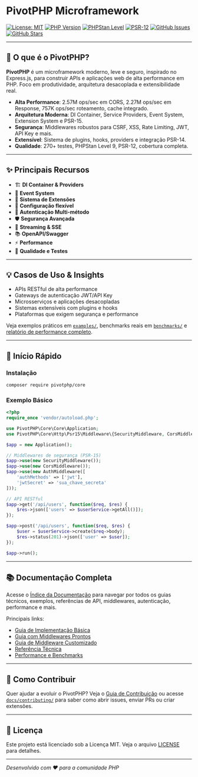 # PivotPHP Microframework

[![License: MIT](https://img.shields.io/badge/License-MIT-yellow.svg)](https://opensource.org/licenses/MIT)
[![PHP Version](https://img.shields.io/badge/PHP-8.1%2B-blue.svg)](https://php.net)
[![PHPStan Level](https://img.shields.io/badge/PHPStan-Level%209-brightgreen.svg)](https://phpstan.org/)
[![PSR-12](https://img.shields.io/badge/PSR--12%20%2F%20PSR--15-compliant-brightgreen)](https://www.php-fig.org/psr/psr-12/)
[![GitHub Issues](https://img.shields.io/github/issues/PivotPHP/pivotphp-core)](https://github.com/PivotPHP/pivotphp-core/issues)
[![GitHub Stars](https://img.shields.io/github/stars/PivotPHP/pivotphp-core)](https://github.com/PivotPHP/pivotphp-core/stargazers)

---

## 🚀 O que é o PivotPHP?

**PivotPHP** é um microframework moderno, leve e seguro, inspirado no Express.js, para construir APIs e aplicações web de alta performance em PHP. Foco em produtividade, arquitetura desacoplada e extensibilidade real.

- **Alta Performance**: 2.57M ops/sec em CORS, 2.27M ops/sec em Response, 757K ops/sec roteamento, cache integrado.
- **Arquitetura Moderna**: DI Container, Service Providers, Event System, Extension System e PSR-15.
- **Segurança**: Middlewares robustos para CSRF, XSS, Rate Limiting, JWT, API Key e mais.
- **Extensível**: Sistema de plugins, hooks, providers e integração PSR-14.
- **Qualidade**: 270+ testes, PHPStan Level 9, PSR-12, cobertura completa.

---

## ✨ Principais Recursos

- 🏗️ **DI Container & Providers**
- 🎪 **Event System**
- 🧩 **Sistema de Extensões**
- 🔧 **Configuração flexível**
- 🔐 **Autenticação Multi-método**
- 🛡️ **Segurança Avançada**
- 📡 **Streaming & SSE**
- 📚 **OpenAPI/Swagger**
- ⚡ **Performance**
- 🧪 **Qualidade e Testes**

---

## 💡 Casos de Uso & Insights

- APIs RESTful de alta performance
- Gateways de autenticação JWT/API Key
- Microsserviços e aplicações desacopladas
- Sistemas extensíveis com plugins e hooks
- Plataformas que exigem segurança e performance

Veja exemplos práticos em [`examples/`](examples/), benchmarks reais em [`benchmarks/`](benchmarks/) e [relatório de performance completo](docs/performance/PERFORMANCE_REPORT_v1.0.0.md).

---

## 🚀 Início Rápido

### Instalação

```bash
composer require pivotphp/core
```

### Exemplo Básico

```php
<?php
require_once 'vendor/autoload.php';

use PivotPHP\Core\Core\Application;
use PivotPHP\Core\Http\Psr15\Middleware\{SecurityMiddleware, CorsMiddleware, AuthMiddleware};

$app = new Application();

// Middlewares de segurança (PSR-15)
$app->use(new SecurityMiddleware());
$app->use(new CorsMiddleware());
$app->use(new AuthMiddleware([
    'authMethods' => ['jwt'],
    'jwtSecret' => 'sua_chave_secreta'
]));

// API RESTful
$app->get('/api/users', function($req, $res) {
    $res->json(['users' => $userService->getAll()]);
});

$app->post('/api/users', function($req, $res) {
    $user = $userService->create($req->body);
    $res->status(201)->json(['user' => $user]);
});

$app->run();
```

---

## 📚 Documentação Completa

Acesse o [Índice da Documentação](docs/index.md) para navegar por todos os guias técnicos, exemplos, referências de API, middlewares, autenticação, performance e mais.

Principais links:
- [Guia de Implementação Básica](docs/implementations/usage_basic.md)
- [Guia com Middlewares Prontos](docs/implementations/usage_with_middleware.md)
- [Guia de Middleware Customizado](docs/implementations/usage_with_custom_middleware.md)
- [Referência Técnica](docs/technical/application.md)
- [Performance e Benchmarks](docs/performance/benchmarks/)

---

## 🤝 Como Contribuir

Quer ajudar a evoluir o PivotPHP? Veja o [Guia de Contribuição](CONTRIBUTING.md) ou acesse [`docs/contributing/`](docs/contributing/) para saber como abrir issues, enviar PRs ou criar extensões.

---

## 📄 Licença

Este projeto está licenciado sob a Licença MIT. Veja o arquivo [LICENSE](LICENSE) para detalhes.

---

*Desenvolvido com ❤️ para a comunidade PHP*
